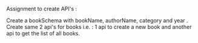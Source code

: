 Assignment to create API's :

Create a bookSchema with bookName, authorName, category and year . 
Create same 2 api's for books 
    i.e. : 1 api to create a new book and another api to get the list of all books. 